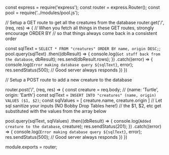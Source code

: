 const express = require('express');
const router = express.Router();
const pool = require('../modules/pool.js');

// Setup a GET route to get all the creatures from the database
router.get('/', (req, res) => {
  // When you fetch all things in these GET routes, strongly encourage ORDER BY
  // so that things always come back in a consistent order 
  
  const sqlText = `
    SELECT * FROM "creatures"
      ORDER BY name, origin DESC;
  `;
  pool.query(sqlText)
    .then((dbResult) => {
      console.log(`Got stuff back from the database`, dbResult);
      res.send(dbResult.rows);
    })
    .catch((error) => {
      console.log(`Error making database query ${sqlText}`, error);
      res.sendStatus(500); // Good server always responds
    })
})


// Setup a POST route to add a new creature to the database

router.post('/', (req, res) => {
  const creature = req.body;
  // {name: 'Turtle', origin: 'Earth'}
  const sqlText = `
    INSERT INTO "creatures"
      (name, origin)
        VALUES
        ($1, $2)
    `;
  const sqlValues = [
    creature.name,
    creature.origin
  ]
  // Let sql sanitize your inputs (NO Bobby Drop Tables here!)
  // the $1, $2, etc get substituted with the values from the array below
  
  pool.query(sqlText, sqlValues)
    .then((dbResult) => {
      console.log(`Added creature to the database`, creature);
      res.sendStatus(201);
    })
    .catch((error) => {
      console.log(`Error making database query ${sqlText}`, error);
      res.sendStatus(500); // Good server always responds
    })
})


module.exports = router;